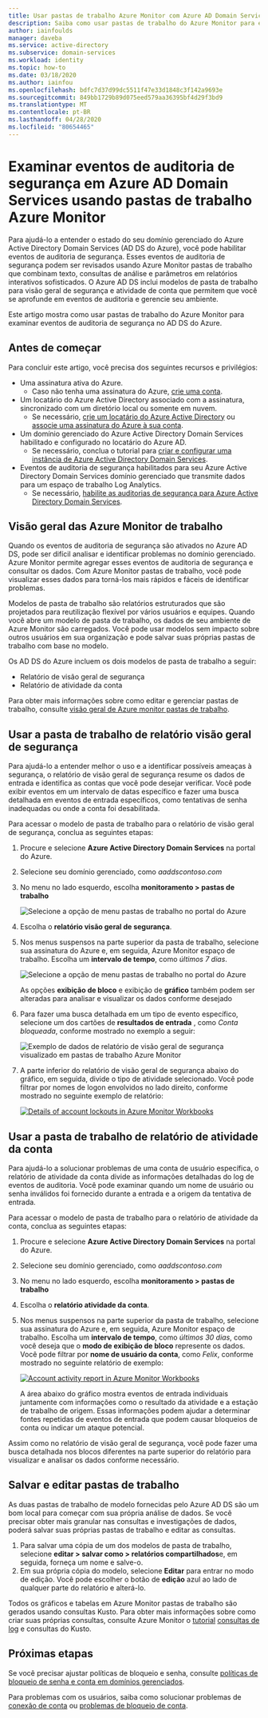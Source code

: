 ```yaml
---
title: Usar pastas de trabalho Azure Monitor com Azure AD Domain Services | Microsoft Docs
description: Saiba como usar pastas de trabalho do Azure Monitor para examinar auditorias de segurança e entender problemas em um domínio Azure Active Directory Domain Services gerenciado.
author: iainfoulds
manager: daveba
ms.service: active-directory
ms.subservice: domain-services
ms.workload: identity
ms.topic: how-to
ms.date: 03/18/2020
ms.author: iainfou
ms.openlocfilehash: bdfc7d37d99dc5511f47e33d1848c3f142a9693e
ms.sourcegitcommit: 849bb1729b89d075eed579aa36395bf4d29f3bd9
ms.translationtype: MT
ms.contentlocale: pt-BR
ms.lasthandoff: 04/28/2020
ms.locfileid: "80654465"
---
```

# <a name="review-security-audit-events-in-azure-ad-domain-services-using-azure-monitor-workbooks"></a>Examinar eventos de auditoria de segurança em Azure AD Domain Services usando pastas de trabalho Azure Monitor

Para ajudá-lo a entender o estado do seu domínio gerenciado do Azure Active Directory Domain Services (AD DS do Azure), você pode habilitar eventos de auditoria de segurança. Esses eventos de auditoria de segurança podem ser revisados usando Azure Monitor pastas de trabalho que combinam texto, consultas de análise e parâmetros em relatórios interativos sofisticados. O Azure AD DS inclui modelos de pasta de trabalho para visão geral de segurança e atividade de conta que permitem que você se aprofunde em eventos de auditoria e gerencie seu ambiente.

Este artigo mostra como usar pastas de trabalho do Azure Monitor para examinar eventos de auditoria de segurança no AD DS do Azure.

## <a name="before-you-begin"></a>Antes de começar

Para concluir este artigo, você precisa dos seguintes recursos e privilégios:

* Uma assinatura ativa do Azure.
    * Caso não tenha uma assinatura do Azure, [crie uma conta](https://azure.microsoft.com/free/?WT.mc_id=A261C142F).
* Um locatário do Azure Active Directory associado com a assinatura, sincronizado com um diretório local ou somente em nuvem.
    * Se necessário, [crie um locatário do Azure Active Directory][create-azure-ad-tenant] ou [associe uma assinatura do Azure à sua conta][associate-azure-ad-tenant].
* Um domínio gerenciado do Azure Active Directory Domain Services habilitado e configurado no locatário do Azure AD.
    * Se necessário, conclua o tutorial para [criar e configurar uma instância de Azure Active Directory Domain Services][create-azure-ad-ds-instance].
* Eventos de auditoria de segurança habilitados para seu Azure Active Directory Domain Services domínio gerenciado que transmite dados para um espaço de trabalho Log Analytics.
    * Se necessário, [habilite as auditorias de segurança para Azure Active Directory Domain Services][enable-security-audits].

## <a name="azure-monitor-workbooks-overview"></a>Visão geral das Azure Monitor de trabalho

Quando os eventos de auditoria de segurança são ativados no Azure AD DS, pode ser difícil analisar e identificar problemas no domínio gerenciado. Azure Monitor permite agregar esses eventos de auditoria de segurança e consultar os dados. Com Azure Monitor pastas de trabalho, você pode visualizar esses dados para torná-los mais rápidos e fáceis de identificar problemas.

Modelos de pasta de trabalho são relatórios estruturados que são projetados para reutilização flexível por vários usuários e equipes. Quando você abre um modelo de pasta de trabalho, os dados de seu ambiente de Azure Monitor são carregados. Você pode usar modelos sem impacto sobre outros usuários em sua organização e pode salvar suas próprias pastas de trabalho com base no modelo.

Os AD DS do Azure incluem os dois modelos de pasta de trabalho a seguir:

* Relatório de visão geral de segurança
* Relatório de atividade da conta

Para obter mais informações sobre como editar e gerenciar pastas de trabalho, consulte [visão geral de Azure monitor pastas de trabalho](../azure-monitor/platform/workbooks-overview.md).

## <a name="use-the-security-overview-report-workbook"></a>Usar a pasta de trabalho de relatório visão geral de segurança

Para ajudá-lo a entender melhor o uso e a identificar possíveis ameaças à segurança, o relatório de visão geral de segurança resume os dados de entrada e identifica as contas que você pode desejar verificar. Você pode exibir eventos em um intervalo de datas específico e fazer uma busca detalhada em eventos de entrada específicos, como tentativas de senha inadequadas ou onde a conta foi desabilitada.

Para acessar o modelo de pasta de trabalho para o relatório de visão geral de segurança, conclua as seguintes etapas:

1. Procure e selecione **Azure Active Directory Domain Services** na portal do Azure.
1. Selecione seu domínio gerenciado, como *aaddscontoso.com*
1. No menu no lado esquerdo, escolha **monitoramento > pastas de trabalho**

    ![Selecione a opção de menu pastas de trabalho no portal do Azure](./media/use-azure-monitor-workbooks/select-workbooks-in-azure-portal.png)

1. Escolha o **relatório visão geral de segurança**.
1. Nos menus suspensos na parte superior da pasta de trabalho, selecione sua assinatura do Azure e, em seguida, Azure Monitor espaço de trabalho. Escolha um **intervalo de tempo**, como *últimos 7 dias*.

    ![Selecione a opção de menu pastas de trabalho no portal do Azure](./media/use-azure-monitor-workbooks/select-query-filters.png)

    As opções **exibição de bloco** e exibição de **gráfico** também podem ser alteradas para analisar e visualizar os dados conforme desejado

1. Para fazer uma busca detalhada em um tipo de evento específico, selecione um dos cartões de **resultados de entrada** , como *Conta bloqueada*, conforme mostrado no exemplo a seguir:

    ![Exemplo de dados de relatório de visão geral de segurança visualizado em pastas de trabalho Azure Monitor](./media/use-azure-monitor-workbooks/example-security-overview-report.png)

1. A parte inferior do relatório de visão geral de segurança abaixo do gráfico, em seguida, divide o tipo de atividade selecionado. Você pode filtrar por nomes de logon envolvidos no lado direito, conforme mostrado no seguinte exemplo de relatório:

    [![](./media/use-azure-monitor-workbooks/account-lockout-details-cropped.png "Details of account lockouts in Azure Monitor Workbooks")](./media/use-azure-monitor-workbooks/account-lockout-details.png#lightbox)

## <a name="use-the-account-activity-report-workbook"></a>Usar a pasta de trabalho de relatório de atividade da conta

Para ajudá-lo a solucionar problemas de uma conta de usuário específica, o relatório de atividade da conta divide as informações detalhadas do log de eventos de auditoria. Você pode examinar quando um nome de usuário ou senha inválidos foi fornecido durante a entrada e a origem da tentativa de entrada.

Para acessar o modelo de pasta de trabalho para o relatório de atividade da conta, conclua as seguintes etapas:

1. Procure e selecione **Azure Active Directory Domain Services** na portal do Azure.
1. Selecione seu domínio gerenciado, como *aaddscontoso.com*
1. No menu no lado esquerdo, escolha **monitoramento > pastas de trabalho**
1. Escolha o **relatório atividade da conta**.
1. Nos menus suspensos na parte superior da pasta de trabalho, selecione sua assinatura do Azure e, em seguida, Azure Monitor espaço de trabalho. Escolha um **intervalo de tempo**, como *últimos 30 dias*, como você deseja que o **modo de exibição de bloco** represente os dados. Você pode filtrar por **nome de usuário da conta**, como *Felix*, conforme mostrado no seguinte relatório de exemplo:

    [![](./media/use-azure-monitor-workbooks/account-activity-report-cropped.png "Account activity report in Azure Monitor Workbooks")](./media/use-azure-monitor-workbooks/account-activity-report.png#lightbox)

    A área abaixo do gráfico mostra eventos de entrada individuais juntamente com informações como o resultado da atividade e a estação de trabalho de origem. Essas informações podem ajudar a determinar fontes repetidas de eventos de entrada que podem causar bloqueios de conta ou indicar um ataque potencial.

Assim como no relatório de visão geral de segurança, você pode fazer uma busca detalhada nos blocos diferentes na parte superior do relatório para visualizar e analisar os dados conforme necessário.

## <a name="save-and-edit-workbooks"></a>Salvar e editar pastas de trabalho

As duas pastas de trabalho de modelo fornecidas pelo Azure AD DS são um bom local para começar com sua própria análise de dados. Se você precisar obter mais granular nas consultas e investigações de dados, poderá salvar suas próprias pastas de trabalho e editar as consultas.

1. Para salvar uma cópia de um dos modelos de pasta de trabalho, selecione **editar > salvar como > relatórios compartilhados**e, em seguida, forneça um nome e salve-o.
1. Em sua própria cópia do modelo, selecione **Editar** para entrar no modo de edição. Você pode escolher o botão de **edição** azul ao lado de qualquer parte do relatório e alterá-lo.

Todos os gráficos e tabelas em Azure Monitor pastas de trabalho são gerados usando consultas Kusto. Para obter mais informações sobre como criar suas próprias consultas, consulte Azure Monitor o [tutorial][kusto-queries] [consultas de log][azure-monitor-queries] e consultas do Kusto.

## <a name="next-steps"></a>Próximas etapas

Se você precisar ajustar políticas de bloqueio e senha, consulte [políticas de bloqueio de senha e conta em domínios gerenciados][password-policy].

Para problemas com os usuários, saiba como solucionar problemas de [conexão de conta][troubleshoot-sign-in] ou [problemas de bloqueio de conta][troubleshoot-account-lockout].

<!-- INTERNAL LINKS -->
[create-azure-ad-tenant]: ../active-directory/fundamentals/sign-up-organization.md
[associate-azure-ad-tenant]: ../active-directory/fundamentals/active-directory-how-subscriptions-associated-directory.md
[create-azure-ad-ds-instance]: tutorial-create-instance.md
[enable-security-audits]: security-audit-events.md
[password-policy]: password-policy.md
[troubleshoot-sign-in]: troubleshoot-sign-in.md
[troubleshoot-account-lockout]: troubleshoot-account-lockout.md
[azure-monitor-queries]: ../azure-monitor/log-query/query-language.md
[kusto-queries]: https://docs.microsoft.com/azure/kusto/query/tutorial?pivots=azuredataexplorer
